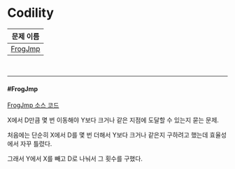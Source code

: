 # Codility

| 문제 이름           |
| ------------------- |
| [FrogJmp](#FrogJmp) |

<br>

<hr>

#### #FrogJmp

[FrogJmp 소스 코드](https://github.com/hjyeon-n/Algorithm_study/blob/master/Codility/2020.10/FrogJmp.java)

X에서 D만큼 몇 번 이동해야 Y보다 크거나 같은 지점에 도달할 수 있는지 묻는 문제.

처음에는 단순히 X에서 D를 몇 번 더해서 Y보다 크거나 같은지 구하려고 했는데 효율성에서 자꾸 틀렸다.

그래서 Y에서 X를 빼고 D로 나눠서 그 횟수를 구했다.

